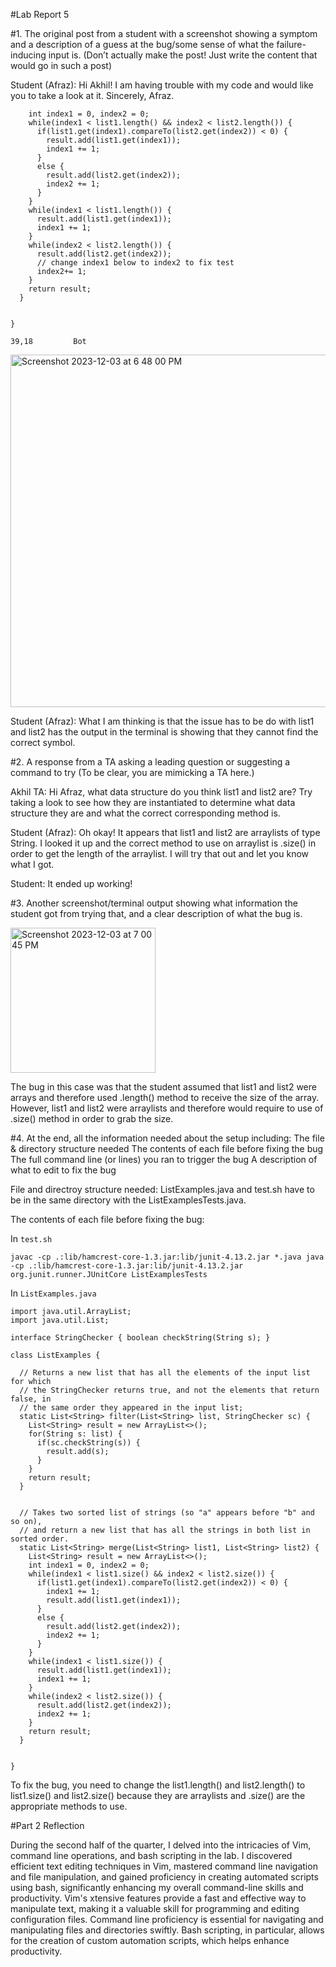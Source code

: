 #Lab Report 5

#1. The original post from a student with a screenshot showing a symptom and a description of a guess at the bug/some sense of what the failure-inducing input is. (Don’t actually make the post! Just write the content that would go in such a post)

Student (Afraz): Hi Akhil! I am having trouble with my code and would like you to take a look at it. Sincerely, Afraz.

```
    int index1 = 0, index2 = 0;
    while(index1 < list1.length() && index2 < list2.length()) {
      if(list1.get(index1).compareTo(list2.get(index2)) < 0) {
        result.add(list1.get(index1));
        index1 += 1;
      }
      else {
        result.add(list2.get(index2));
        index2 += 1;
      }
    }
    while(index1 < list1.length()) {
      result.add(list1.get(index1));
      index1 += 1;
    }
    while(index2 < list2.length()) {
      result.add(list2.get(index2));
      // change index1 below to index2 to fix test
      index2+= 1;
    }
    return result;
  }


}
                                                                                           39,18         Bot
```
<img width="564" alt="Screenshot 2023-12-03 at 6 48 00 PM" src="https://github.com/AKalakota23/cse15l-lab-reports/assets/122422354/2e90f3c3-59df-4dd1-8f68-5614916d067e">

Student (Afraz): What I am thinking is that the issue has to be do with list1 and list2 has the output in the terminal is showing that they cannot find the correct symbol.

#2. A response from a TA asking a leading question or suggesting a command to try (To be clear, you are mimicking a TA here.)

Akhil TA: Hi Afraz, what data structure do you think list1 and list2 are? Try taking a look to see how they are instantiated to determine what data structure they are and what the correct corresponding method is.

Student (Afraz): Oh okay! It appears that list1 and list2 are arraylists of type String. I looked it up and the correct method to use on arraylist is .size() in order to get the length of the arraylist. I will try that out and let you know what I got.

Student: It ended up working!

#3. Another screenshot/terminal output showing what information the student got from trying that, and a clear description of what the bug is.

<img width="232" alt="Screenshot 2023-12-03 at 7 00 45 PM" src="https://github.com/AKalakota23/cse15l-lab-reports/assets/122422354/bd99acdb-0a40-4cb8-a726-2afaeb2f0f1a">

The bug in this case was that the student assumed that list1 and list2 were arrays and therefore used .length() method to receive the size of the array. However, list1 and list2 were arraylists and therefore would require to use of .size() method in order to grab the size.

#4. At the end, all the information needed about the setup including:
The file & directory structure needed
The contents of each file before fixing the bug
The full command line (or lines) you ran to trigger the bug
A description of what to edit to fix the bug

File and directroy structure needed: ListExamples.java and test.sh have to be in the same directory with the ListExamplesTests.java. 

The contents of each file before fixing the bug:

In `test.sh`

`javac -cp .:lib/hamcrest-core-1.3.jar:lib/junit-4.13.2.jar *.java
java -cp .:lib/hamcrest-core-1.3.jar:lib/junit-4.13.2.jar org.junit.runner.JUnitCore ListExamplesTests`

In `ListExamples.java`
```
import java.util.ArrayList;
import java.util.List;

interface StringChecker { boolean checkString(String s); }

class ListExamples {

  // Returns a new list that has all the elements of the input list for which
  // the StringChecker returns true, and not the elements that return false, in
  // the same order they appeared in the input list;
  static List<String> filter(List<String> list, StringChecker sc) {
    List<String> result = new ArrayList<>();
    for(String s: list) {
      if(sc.checkString(s)) {
        result.add(s);
      }
    }
    return result;
  }


  // Takes two sorted list of strings (so "a" appears before "b" and so on),
  // and return a new list that has all the strings in both list in sorted order.
  static List<String> merge(List<String> list1, List<String> list2) {
    List<String> result = new ArrayList<>();
    int index1 = 0, index2 = 0;
    while(index1 < list1.size() && index2 < list2.size()) {
      if(list1.get(index1).compareTo(list2.get(index2)) < 0) {
        index1 += 1;
        result.add(list1.get(index1));
      }
      else {
        result.add(list2.get(index2));
        index2 += 1;
      }
    }
    while(index1 < list1.size()) {
      result.add(list1.get(index1));
      index1 += 1;
    }
    while(index2 < list2.size()) {
      result.add(list2.get(index2));
      index2 += 1;
    }
    return result;
  }


}
```
To fix the bug, you need to change the list1.length() and list2.length() to list1.size() and list2.size() because they are arraylists and .size() are the appropriate methods to use. 

#Part 2 Reflection


During the second half of the quarter, I delved into the intricacies of Vim, command line operations, and bash scripting in the lab. I discovered efficient text editing techniques in Vim, mastered command line navigation and file manipulation, and gained proficiency in creating automated scripts using bash, significantly enhancing my overall command-line skills and productivity. Vim's xtensive features provide a fast and effective way to manipulate text, making it a valuable skill for programming and editing configuration files. Command line proficiency is essential for navigating and manipulating files and directories swiftly. Bash scripting, in particular, allows for the creation of custom automation scripts, which helps enhance productivity.


